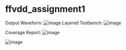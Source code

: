 # ffvdd_assignment1
Output Waveform:
![image](https://github.com/Samarth-SD/ffvdd_assignment1/assets/97584579/cc4342de-7729-42ca-aad5-0069508de915)
Layered Testbench:
![image](https://github.com/Samarth-SD/ffvdd_assignment1/assets/97584579/8d9143e7-76e1-4d9e-b9f0-55c0522107e1)



Coverage Report:
![image](https://github.com/Samarth-SD/ffvdd_assignment1/assets/97584579/0fcaa4ec-7119-4bc9-a1ec-c0ea01abddbb)

![image](https://github.com/Samarth-SD/ffvdd_assignment1/assets/97584579/0e91e794-fd5e-49e1-8763-052e93773d76)


